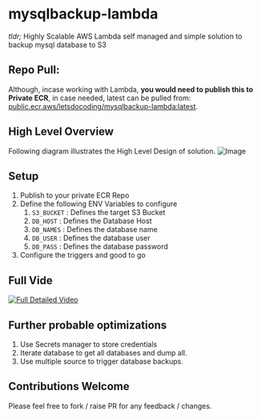 # mysqlbackup-lambda

_tldr;_ Highly Scalable AWS Lambda self managed and simple solution to backup mysql database to S3

## Repo Pull:

Although, incase working with Lambda, **you would need to publish this to Private ECR**, in case needed, latest can be pulled from: [public.ecr.aws/letsdocoding/mysqlbackup-lambda:latest](public.ecr.aws/letsdocoding/mysqlbackup-lambda:latest).

## High Level Overview

Following diagram illustrates the High Level Design of solution.
![Image](/images/lambda-mysql-arch.jpg "Solution Architecture")

## Setup

1. Publish to your private ECR Repo
2. Define the following ENV Variables to configure
   1. `S3_BUCKET` : Defines the target S3 Bucket
   2. `DB_HOST` : Defines the Database Host
   3. `DB_NAMES` : Defines the database name
   4. `DB_USER` : Defines the database user
   5. `DB_PASS` : Defines the database password
3. Configure the triggers and good to go

## Full Vide
[![Full Detailed Video](https://img.youtube.com/vi/kR4U6LR47z0/0.jpg)](https://www.youtube.com/watch?v=kR4U6LR47z0)

## Further probable optimizations

1. Use Secrets manager to store credentials
2. Iterate database to get all databases and dump all.
3. Use multiple source to trigger database backups.

## Contributions Welcome

Please feel free to fork / raise PR for any feedback / changes.
